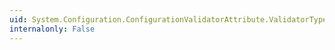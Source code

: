 ```yaml
---
uid: System.Configuration.ConfigurationValidatorAttribute.ValidatorType
internalonly: False
---
```

